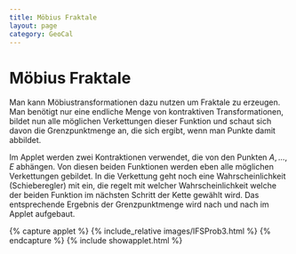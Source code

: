 ```yaml
---
title: Möbius Fraktale
layout: page
category: GeoCal
---
```


# Möbius Fraktale
Man kann Möbiustransformationen dazu nutzen um Fraktale zu erzeugen. Man benötigt nur eine endliche Menge von kontraktiven Transformationen, bildet nun alle möglichen Verkettungen dieser Funktion und schaut sich davon die Grenzpunktmenge an, die sich ergibt, wenn man Punkte damit abbildet.

Im Applet werden zwei Kontraktionen verwendet, die von den Punkten $A,\ldots,E$ abhängen. Von diesen beiden Funktionen werden eben alle möglichen Verkettungen gebildet. In die Verkettung geht noch eine Wahrscheinlichkeit (Schieberegler) mit ein, die regelt mit welcher Wahrscheinlichkeit welche der beiden Funktion im nächsten Schritt der Kette gewählt wird. Das entsprechende Ergebnis der Grenzpunktmenge wird nach und nach im Applet aufgebaut.



{% capture applet %} {% include_relative images/IFSProb3.html %} {% endcapture %}
{% include showapplet.html %}
